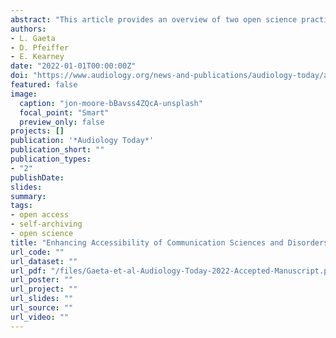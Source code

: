 ```yaml
---
abstract: "This article provides an overview of two open science practices in communication sciences and disorders. Readers will learn the importance of open access and self-archiving, as well as their benefits and drawbacks."
authors:
- L. Gaeta
- D. Pfeiffer
- E. Kearney
date: "2022-01-01T00:00:00Z"
doi: "https://www.audiology.org/news-and-publications/audiology-today/articles/opinion-editorial-enhancing-accessibility-of-communication-sciences-and-disorders-research-open-access-and-self-archiving/"
featured: false
image:
  caption: "jon-moore-bBavss4ZQcA-unsplash"
  focal_point: "Smart"
  preview_only: false
projects: []
publication: '*Audiology Today*'
publication_short: ""
publication_types:
- "2"
publishDate:
slides: 
summary:
tags:
- open access
- self-archiving
- open science
title: "Enhancing Accessibility of Communication Sciences and Disorders Research: Open Access and Self-Archiving"
url_code: ""
url_dataset: ""
url_pdf: "/files/Gaeta-et-al-Audiology-Today-2022-Accepted-Manuscript.pdf"
url_poster: ""
url_project: ""
url_slides: ""
url_source: ""
url_video: ""
---
```


